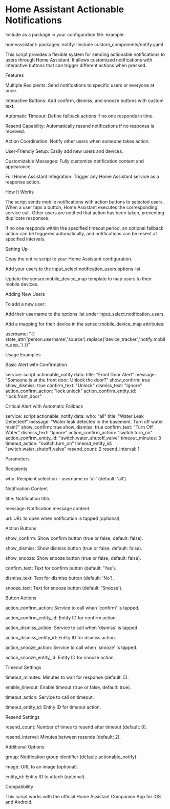 # Home Assistant Actionable Notifications

Include as a package in your configuration file.
example:

homeassistant:
  packages:
    notify: !include custom_components/notify.yaml



This script provides a flexible system for sending actionable notifications to users through Home Assistant. It allows customized notifications with interactive buttons that can trigger different actions when pressed.

Features

Multiple Recipients: Send notifications to specific users or everyone at once.

Interactive Buttons: Add confirm, dismiss, and snooze buttons with custom text.

Automatic Timeout: Define fallback actions if no one responds in time.

Resend Capability: Automatically resend notifications if no response is received.

Action Coordination: Notify other users when someone takes action.

User-Friendly Setup: Easily add new users and devices.

Customizable Messages: Fully customize notification content and appearance.

Full Home Assistant Integration: Trigger any Home Assistant service as a response action.

How It Works

The script sends mobile notifications with action buttons to selected users. When a user taps a button, Home Assistant executes the corresponding service call. Other users are notified that action has been taken, preventing duplicate responses.

If no one responds within the specified timeout period, an optional fallback action can be triggered automatically, and notifications can be resent at specified intervals.

Setting Up

Copy the entire script to your Home Assistant configuration.

Add your users to the input_select.notification_users options list.

Update the sensor.mobile_device_map template to map users to their mobile devices.

Adding New Users

To add a new user:

Add their username to the options list under input_select.notification_users.

Add a mapping for their device in the sensor.mobile_device_map attributes:

username: "{{ state_attr('person.username','source').replace('device_tracker.','notify.mobile_app_') }}"

Usage Examples

Basic Alert with Confirmation

service: script.actionable_notify
data:
  title: "Front Door Alert"
  message: "Someone is at the front door. Unlock the door?"
  show_confirm: true
  show_dismiss: true
  confirm_text: "Unlock"
  dismiss_text: "Ignore"
  action_confirm_action: "lock.unlock"
  action_confirm_entity_id: "lock.front_door"

Critical Alert with Automatic Fallback

service: script.actionable_notify
data:
  who: "all"
  title: "Water Leak Detected!"
  message: "Water leak detected in the basement. Turn off water main?"
  show_confirm: true
  show_dismiss: true
  confirm_text: "Turn Off Water"
  dismiss_text: "Ignore"
  action_confirm_action: "switch.turn_on"
  action_confirm_entity_id: "switch.water_shutoff_valve"
  timeout_minutes: 3
  timeout_action: "switch.turn_on"
  timeout_entity_id: "switch.water_shutoff_valve"
  resend_count: 2
  resend_interval: 1

Parameters

Recipients

who: Recipient selection - username or 'all' (default: 'all').

Notification Content

title: Notification title.

message: Notification message content.

url: URL to open when notification is tapped (optional).

Action Buttons

show_confirm: Show confirm button (true or false, default: false).

show_dismiss: Show dismiss button (true or false, default: false).

show_snooze: Show snooze button (true or false, default: false).

confirm_text: Text for confirm button (default: 'Yes').

dismiss_text: Text for dismiss button (default: 'No').

snooze_text: Text for snooze button (default: 'Snooze').

Button Actions

action_confirm_action: Service to call when 'confirm' is tapped.

action_confirm_entity_id: Entity ID for confirm action.

action_dismiss_action: Service to call when 'dismiss' is tapped.

action_dismiss_entity_id: Entity ID for dismiss action.

action_snooze_action: Service to call when 'snooze' is tapped.

action_snooze_entity_id: Entity ID for snooze action.

Timeout Settings

timeout_minutes: Minutes to wait for response (default: 5).

enable_timeout: Enable timeout (true or false, default: true).

timeout_action: Service to call on timeout.

timeout_entity_id: Entity ID for timeout action.

Resend Settings

resend_count: Number of times to resend after timeout (default: 0).

resend_interval: Minutes between resends (default: 2).

Additional Options

group: Notification group identifier (default: actionable_notify).

image: URL to an image (optional).

entity_id: Entity ID to attach (optional).

Compatibility

This script works with the official Home Assistant Companion App for iOS and Android.

